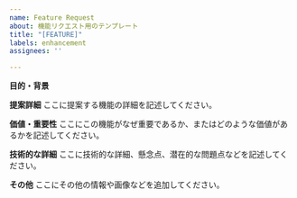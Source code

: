 ```yaml
---
name: Feature Request
about: 機能リクエスト用のテンプレート
title: "[FEATURE]"
labels: enhancement
assignees: ''

---
```


**目的・背景**
<!-- 機能リクエストの目的と背景を簡潔に説明してください。 -->

<!-- どのような機能を追加・変更したいか具体的に記述してください。 -->
**提案詳細**
ここに提案する機能の詳細を記述してください。

<!-- この機能がなぜ重要なのか、またはどのような価値があるのかを記述してください。 -->
**価値・重要性**
ここにこの機能がなぜ重要であるか、またはどのような価値があるかを記述してください。

<!-- 機能実装に関連する技術的な詳細、懸念点、潜在的な問題点などがあれば記述してください。 -->
**技術的な詳細**
ここに技術的な詳細、懸念点、潜在的な問題点などを記述してください。

<!-- その他、提案に関連する情報や画像があればここに追加してください。 -->
**その他**
ここにその他の情報や画像などを追加してください。
